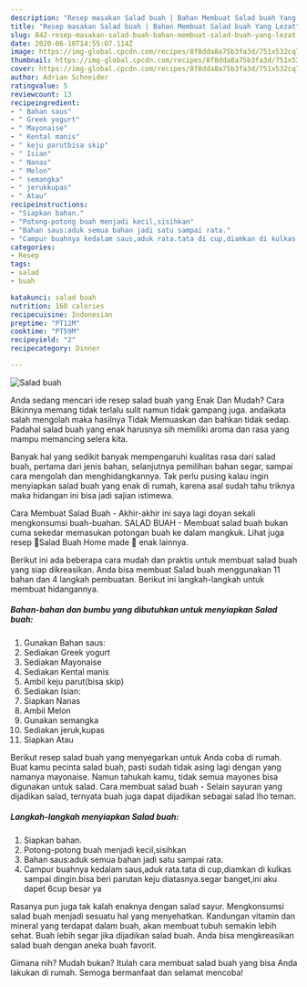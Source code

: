 ```yaml
---
description: "Resep masakan Salad buah | Bahan Membuat Salad buah Yang Lezat"
title: "Resep masakan Salad buah | Bahan Membuat Salad buah Yang Lezat"
slug: 842-resep-masakan-salad-buah-bahan-membuat-salad-buah-yang-lezat
date: 2020-06-10T14:55:07.114Z
image: https://img-global.cpcdn.com/recipes/8f8dda8a75b3fa3d/751x532cq70/salad-buah-foto-resep-utama.jpg
thumbnail: https://img-global.cpcdn.com/recipes/8f8dda8a75b3fa3d/751x532cq70/salad-buah-foto-resep-utama.jpg
cover: https://img-global.cpcdn.com/recipes/8f8dda8a75b3fa3d/751x532cq70/salad-buah-foto-resep-utama.jpg
author: Adrian Schneider
ratingvalue: 5
reviewcount: 13
recipeingredient:
- " Bahan saus"
- " Greek yogurt"
- " Mayonaise"
- " Kental manis"
- " keju parutbisa skip"
- " Isian"
- " Nanas"
- " Melon"
- " semangka"
- " jerukkupas"
- " Atau"
recipeinstructions:
- "Siapkan bahan."
- "Potong-potong buah menjadi kecil,sisihkan"
- "Bahan saus:aduk semua bahan jadi satu sampai rata."
- "Campur buahnya kedalam saus,aduk rata.tata di cup,diamkan di kulkas sampai dingin.bisa beri parutan keju diatasnya.segar banget,ini aku dapet 6cup besar ya"
categories:
- Resep
tags:
- salad
- buah

katakunci: salad buah 
nutrition: 160 calories
recipecuisine: Indonesian
preptime: "PT12M"
cooktime: "PT59M"
recipeyield: "2"
recipecategory: Dinner

---
```



![Salad buah](https://img-global.cpcdn.com/recipes/8f8dda8a75b3fa3d/751x532cq70/salad-buah-foto-resep-utama.jpg)

Anda sedang mencari ide resep salad buah yang Enak Dan Mudah? Cara Bikinnya memang tidak terlalu sulit namun tidak gampang juga. andaikata salah mengolah maka hasilnya Tidak Memuaskan dan bahkan tidak sedap. Padahal salad buah yang enak harusnya sih memiliki aroma dan rasa yang mampu memancing selera kita.

Banyak hal yang sedikit banyak mempengaruhi kualitas rasa dari salad buah, pertama dari jenis bahan, selanjutnya pemilihan bahan segar, sampai cara mengolah dan menghidangkannya. Tak perlu pusing kalau ingin menyiapkan salad buah yang enak di rumah, karena asal sudah tahu triknya maka hidangan ini bisa jadi sajian istimewa.

Cara Membuat Salad Buah - Akhir-akhir ini saya lagi doyan sekali mengkonsumsi buah-buahan. SALAD BUAH - Membuat salad buah bukan cuma sekedar memasukan potongan buah ke dalam mangkuk. Lihat juga resep 🍓Salad Buah Home made 🍇 enak lainnya.


Berikut ini ada beberapa cara mudah dan praktis untuk membuat salad buah yang siap dikreasikan. Anda bisa membuat Salad buah menggunakan 11 bahan dan 4 langkah pembuatan. Berikut ini langkah-langkah untuk membuat hidangannya.

<!--inarticleads1-->

##### Bahan-bahan dan bumbu yang dibutuhkan untuk menyiapkan Salad buah:

1. Gunakan  Bahan saus:
1. Sediakan  Greek yogurt
1. Sediakan  Mayonaise
1. Sediakan  Kental manis
1. Ambil  keju parut(bisa skip)
1. Sediakan  Isian:
1. Siapkan  Nanas
1. Ambil  Melon
1. Gunakan  semangka
1. Sediakan  jeruk,kupas
1. Siapkan  Atau


Berikut resep salad buah yang menyegarkan untuk Anda coba di rumah. Buat kamu pecinta salad buah, pasti sudah tidak asing lagi dengan yang namanya mayonaise. Namun tahukah kamu, tidak semua mayones bisa digunakan untuk salad. Cara membuat salad buah - Selain sayuran yang dijadikan salad, ternyata buah juga dapat dijadikan sebagai salad lho teman. 

<!--inarticleads2-->

##### Langkah-langkah menyiapkan Salad buah:

1. Siapkan bahan.
1. Potong-potong buah menjadi kecil,sisihkan
1. Bahan saus:aduk semua bahan jadi satu sampai rata.
1. Campur buahnya kedalam saus,aduk rata.tata di cup,diamkan di kulkas sampai dingin.bisa beri parutan keju diatasnya.segar banget,ini aku dapet 6cup besar ya


Rasanya pun juga tak kalah enaknya dengan salad sayur. Mengkonsumsi salad buah menjadi sesuatu hal yang menyehatkan. Kandungan vitamin dan mineral yang terdapat dalam buah, akan membuat tubuh semakin lebih sehat. Buah lebih segar jika dijadikan salad buah. Anda bisa mengkreasikan salad buah dengan aneka buah favorit. 

Gimana nih? Mudah bukan? Itulah cara membuat salad buah yang bisa Anda lakukan di rumah. Semoga bermanfaat dan selamat mencoba!
